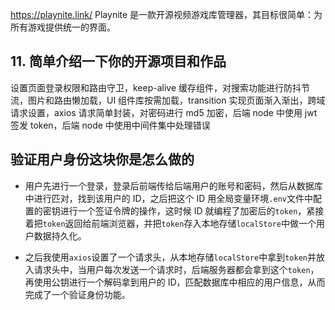 https://playnite.link/
Playnite 是一款开源视频游戏库管理器，其目标很简单：为所有游戏提供统一的界面。


## 11. 简单介绍一下你的开源项目和作品

设置页面登录权限和路由守卫，keep-alive 缓存组件，对搜索功能进行防抖节流，图片和路由懒加载，UI 组件库按需加载，transition 实现页面渐入渐出，跨域请求设置，axios 请求简单封装，对密码进行 md5 加密，后端 node 中使用 jwt 签发 token，后端 node 中使用中间件集中处理错误

## 验证用户身份这块你是怎么做的

- 用户先进行一个登录，登录后前端传给后端用户的账号和密码，然后从数据库中进行匹对，找到该用户的 ID，之后把这个 ID 用全局变量环境`.env`文件中配置的密钥进行一个签证令牌的操作，这时候 ID 就编程了加密后的`token`，紧接着把`token`返回给前端浏览器，并把`token`存入本地存储`localStore`中做一个用户数据持久化。
    
- 之后我使用`axios`设置了一个请求头，从本地存储`localStore`中拿到`token`并放入请求头中，当用户每次发送一个请求时，后端服务器都会拿到这个`token`，再使用公钥进行一个解码拿到用户的 ID，匹配数据库中相应的用户信息，从而完成了一个验证身份功能。